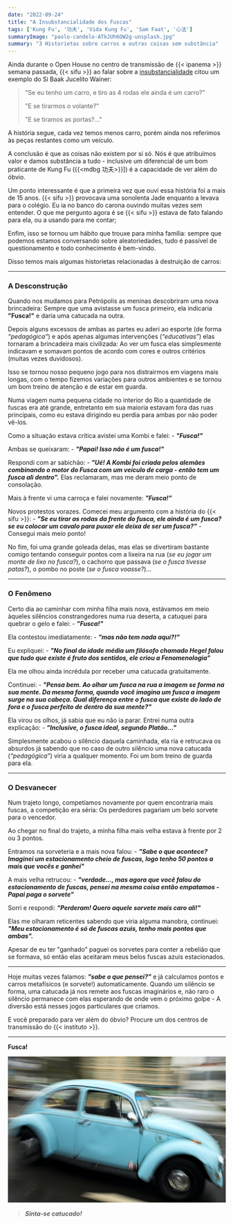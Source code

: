 ```yaml
---
date: "2022-09-24"
title: "A Insubstancialidade dos Fuscas"
tags: ['Kung Fu', '功夫', 'Vida Kung Fu', 'Sam Faat', '心法']
summaryImage: "paolo-candelo-ATkJUh6OW2g-unsplash.jpg"
summary: "3 Historietas sobre carros e outras coisas sem substância"
---
```


Ainda durante o Open House no centro de transmissão de {{< ipanema >}} semana passada, {{< sifu >}} ao falar sobre a [insubstancialidade](../3-registros-da-existencia/) citou um exemplo do Si Baak Jucelito Wainer:

> "Se eu tenho um carro, e tiro as 4 rodas ele ainda é um carro?"
> 
> "E se tirarmos o volante?"
> 
> "E se tiramos as portas?..."

A história segue, cada vez temos menos carro, porém ainda nos referimos às peças restantes como um veículo.

A conclusão é que as coisas não existem por si só.  Nós é que atribuímos valor e damos substância a tudo - inclusive um diferencial de um bom praticante de Kung Fu ({{<mdbg 功夫>}}]) é a capacidade de ver além do óbvio.

Um ponto interessante é que a primeira vez que ouvi essa história foi a mais de 15 anos. {{< sifu >}} provocava uma sonolenta Jade enquanto a levava para o colégio. Eu ia no banco do carona ouvindo muitas vezes sem entender. O que me pergunto agora é se {{< sifu >}} estava de fato falando para ela, ou a usando para me contar;

Enfim, isso se tornou um hábito que trouxe para minha família: sempre que podemos estamos conversando sobre aleatoriedades, tudo é passível de questionamento e todo conhecimento é bem-vindo.

Disso temos mais algumas historietas relacionadas à destruição de carros:

***

### A Desconstrução

Quando nos mudamos para Petrópolis as meninas descobriram uma nova brincadeira: Sempre que uma avistasse um fusca primeiro, ela indicaria __"Fusca!"__ e daria uma catucada na outra.

Depois alguns excessos de ambas as partes eu aderi ao esporte (de forma *“pedagógica"*) e após apenas algumas intervenções (*“educativas”*) elas tornaram a brincadeira mais civilizada: Ao ver um fusca elas simplesmente indicavam e somavam pontos de acordo com cores e outros critérios (muitas vezes duvidosos).

Isso se tornou nosso pequeno jogo para nos distrairmos em viagens mais longas, com o tempo fizemos variações para outros ambientes e se tornou um bom treino de atenção e de estar em guarda.

Numa viagem numa pequena cidade no interior do Rio a quantidade de fuscas era até grande, entretanto em sua maioria estavam fora das ruas principais, como eu estava dirigindo eu perdia para ambas por não poder vê-los.

Como a situação estava crítica avistei uma Kombi e falei: - *__"Fusca!"__*

Ambas se queixaram: - *__"Papai! Isso não é um fusca!"__*

Respondi com ar sabichão: - ***"Ué! A Kombi foi criada pelos alemães combinando o motor do Fusca com um veículo de carga - então tem um fusca ali dentro".*** Elas reclamaram, mas me deram meio ponto de consolação.

Mais à frente vi uma carroça e falei novamente: ***"Fusca!"*** 

Novos protestos vorazes. Comecei meu argumento com a história do {{< sifu >}}: - ***"Se eu tirar as rodas da frente do fusca, ele ainda é um fusca? se eu colocar um cavalo para puxar ele deixa de ser um fusca?"*** - Consegui mais meio ponto!

No fim, foi uma grande goleada delas, mas elas se divertiram bastante comigo tentando conseguir pontos com a lixeira na rua (*se eu jogar um monte de lixo no fusca?*), o cachorro que passava (*se o fusca tivesse patas?*), o pombo no poste (*se o fusca voasse?*)...

***

### O Fenômeno

Certo dia ao caminhar com minha filha mais nova, estávamos em meio àqueles silêncios constrangedores numa rua deserta, a catuquei para quebrar o gelo e falei: - ***"Fusca!"***

Ela contestou imediatamente: - ***"mas não tem nada aqui?!"***

Eu expliquei: - ***"No final da idade média um filósofo chamado Hegel falou que tudo que existe é fruto dos sentidos, ele criou a Fenomenologia"***

Ela me olhou ainda incrédula por receber uma catucada gratuitamente.

Continuei: - ***"Pensa bem. Ao olhar um fusca na rua a imagem se forma na sua mente. Da mesma forma, quando você imagina um fusca a imagem surge na sua cabeça. Qual diferença entre o fusca que existe do lado de fora e o fusca perfeito de dentro da sua mente?"***

Ela virou os olhos, já sabia que eu não ia parar. Entrei numa outra explicação: - ***"Inclusive, o fusca ideal, segundo Platão..."***

Simplesmente acabou o silêncio daquela caminhada, ela ria e retrucava os absurdos já sabendo que no caso de outro silêncio uma nova catucada (*“pedagógica”*) viria a qualquer momento. Foi um bom treino de guarda para ela.

***

### O Desvanecer

Num trajeto longo, competíamos novamente por quem encontraria mais fuscas, a competição era séria: Os perdedores pagariam um belo sorvete para o vencedor.

Ao chegar no final do trajeto, a minha filha mais velha estava à frente por 2 ou 3 pontos. 

Entramos na sorveteria e a mais nova falou: - ***"Sabe o que acontece? Imaginei um estacionamento cheio de fuscas, logo tenho 50 pontos a mais que vocês e ganhei"***

A mais velha retrucou: - ***"verdade..., mas agora que você falou do estacionamento de fuscas, pensei na mesma coisa então empatamos - Papai paga o sorvete"***

Sorri e respondi: ***"Perderam! Quero aquele sorvete mais caro ali!"***

Elas me olharam reticentes sabendo que viria alguma manobra, continuei: ***"Meu estacionamento é só de fuscas azuis, tenho mais pontos que ambas".***

Apesar de eu ter "ganhado" paguei os sorvetes para conter a rebelião que se formava, só então elas aceitaram meus belos fuscas azuis estacionados.

***

Hoje muitas vezes falamos: ***"sabe o que pensei?"*** e já calculamos pontos e carros metafísicos (e sorvete!) automaticamente. Quando um silêncio se forma, uma catucada já nos remete aos fuscas imaginários e, não raro o silêncio permanece com elas esperando de onde vem o próximo golpe - A diversão está nesses jogos particulares que criamos.

E você preparado para ver além do óbvio? Procure um dos centros de transmissão do {{< instituto >}}.

***

**Fusca!**

![Fusca! Sinta-se catucado!](./paolo-candelo-ATkJUh6OW2g-unsplash.jpg "Fusca! Sinta-se catucado! - https://unsplash.com/@paolocandelo")

> ***Sinta-se catucado!***